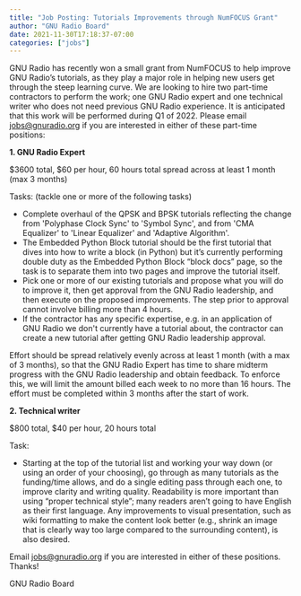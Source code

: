 ```yaml
---
title: "Job Posting: Tutorials Improvements through NumFOCUS Grant"
author: "GNU Radio Board"
date: 2021-11-30T17:18:37-07:00
categories: ["jobs"]
---
```

GNU Radio has recently won a small grant from NumFOCUS to help improve GNU Radio’s tutorials, as they play a major role in helping new users get through the steep learning curve.  We are looking to hire two part-time contractors to perform the work; one GNU Radio expert and one technical writer who does not need previous GNU Radio experience. It is anticipated that this work will be performed during Q1 of 2022. Please email jobs@gnuradio.org if you are interested in either of these part-time positions:

**1. GNU Radio Expert**

$3600 total, $60 per hour, 60 hours total spread across at least 1 month (max 3 months)

Tasks: (tackle one or more of the following tasks)
- Complete overhaul of the QPSK and BPSK tutorials reflecting the change from 'Polyphase Clock Sync' to 'Symbol Sync', and from 'CMA Equalizer' to 'Linear Equalizer' and 'Adaptive Algorithm'.
- The Embedded Python Block tutorial should be the first tutorial that dives into how to write a block (in Python) but it’s currently performing double duty as the Embedded Python Block “block docs” page, so the task is to separate them into two pages and improve the tutorial itself.
- Pick one or more of our existing tutorials and propose what you will do to improve it, then get approval from the GNU Radio leadership, and then execute on the proposed improvements.  The step prior to approval cannot involve billing more than 4 hours.
- If the contractor has any specific expertise, e.g. in an application of GNU Radio we don't currently have a tutorial about, the contractor can create a new tutorial after getting GNU Radio leadership approval.

Effort should be spread relatively evenly across at least 1 month (with a max of 3 months), so that the GNU Radio Expert has time to share midterm progress with the GNU Radio leadership and obtain feedback. To enforce this, we will limit the amount billed each week to no more than 16 hours. The effort must be completed within 3 months after the start of work.

**2. Technical writer**

$800 total, $40 per hour, 20 hours total

Task:
- Starting at the top of the tutorial list and working your way down (or using an order of your choosing), go through as many tutorials as the funding/time allows, and do a single editing pass through each one, to improve clarity and writing quality.  Readability is more important than using “proper technical style”; many readers aren’t going to have English as their first language. Any improvements to visual presentation, such as wiki formatting to make the content look better (e.g., shrink an image that is clearly way too large compared to the surrounding content), is also desired.

Email jobs@gnuradio.org if you are interested in either of these positions.  Thanks!

GNU Radio Board
